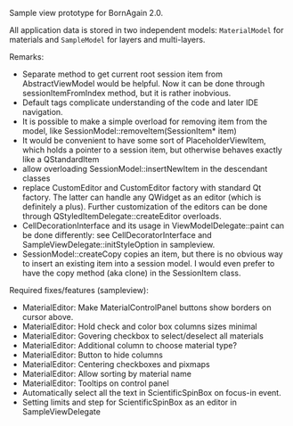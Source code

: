 Sample view prototype for BornAgain 2.0.

All application data is stored in two independent models: `MaterialModel` for materials
and `SampleModel` for layers and multi-layers.

Remarks:

+ Separate method to get current root session item from AbstractViewModel would be helpful. Now
  it can be done through sessionItemFromIndex method, but it is rather inobvious.
+ Default tags complicate understanding of the code and later IDE navigation.
+ It is possible to make a simple overload for removing item from the model, like
  SessionModel::removeItem(SessionItem* item)
+ It would be convenient to have some sort of PlaceholderViewItem, which holds a pointer
  to a session item, but otherwise behaves exactly like a QStandardItem
+ allow overloading SessionModel::insertNewItem in the descendant classes
+ replace CustomEditor and CustomEditor factory with standard Qt factory. The latter can handle
  any QWidget as an editor (which is definitely a plus). Further customization of the editors
  can be done through QStyledItemDelegate::createEditor overloads.
+ CellDecorationInterface and its usage in ViewModelDelegate::paint can be done differently:
  see CellDecoratorInterface and SampleViewDelegate::initStyleOption in sampleview.
+ SessionModel::createCopy copies an item, but there is no obvious way to insert an existing item
  into a session model. I would even prefer to have the copy method (aka clone)
  in the SessionItem class.

Required fixes/features (sampleview):

+ MaterialEditor: Make MaterialControlPanel buttons show borders on cursor above.
+ MaterialEditor: Hold check and color box columns sizes minimal
+ MaterialEditor: Govering checkbox to select/deselect all materials
+ MaterialEditor: Additional column to choose material type?
+ MaterialEditor: Button to hide columns
+ MaterialEditor: Centering checkboxes and pixmaps
+ MaterialEditor: Allow sorting by material name
+ MaterialEditor: Tooltips on control panel
+ Automatically select all the text in ScientificSpinBox on focus-in event.
+ Setting limits and step for ScientificSpinBox as an editor in SampleViewDelegate
